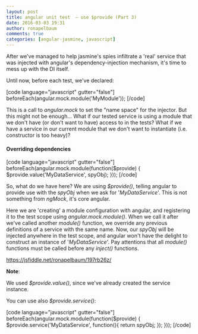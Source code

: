 ```yaml
---
layout: post
title: angular unit test  – use $provide (Part 3)
date: 2016-03-03 19:31
author: ronapelbaum
comments: true
categories: [angular-jasmine, javascript]
---
```

After we've managed to help jasmine's spies infiltrate a 'real' service that was injected with angular's dependency-injection mechanism, it's time to mess up with the DI itself.

Until now, before each test, we've declared:

[code language="javascript" gutter="false"]
beforeEach(angular.mock.module('MyModule'));
[/code]

This is a call to <em>angular.mock</em> to set the "name space" for the injector.
But this might not be enough...
What if our tested service is using a module that we don't have (or don't want to have) access to in the tests?
What if we have a service in our current module that we don't want to instantiate (i.e. constructor is too heavy)?
<h4>Overriding dependencies</h4>
[code language="javascript" gutter="false"]
beforeEach(angular.mock.module(function($provide) {
    $provide.value('MyDataService', spyObj);
}));
[/code]

So, what do we have here?
We are using <em>$provide()</em>, telling angular to provide use with the <em>spyObj</em> when we ask for '<em>MyDataService</em>'.
This is not something from <em>ngMock</em>, it's core angular.

Here we are 'creating' a module configuration with angular, and registering it to the test scope using <em>angular.mock.module()</em>.
When we call it after we've called another <em>module()</em> function, we override any previous definitions of a service with the same name.
Now, our <em>spyObj</em> will be injected anywhere in the test scope, and angular won't have the delight to construct an instance of '<em>MyDataService</em>'.
Pay attentions that all <em>module()</em> functions must be called before any <em>inject()</em> functions.

https://jsfiddle.net/ronapelbaum/197rb26z/

<strong>Note</strong>:

We used <em>$provide.value()</em>, since we've already created the service instance.

You can use also <em>$provide.service()</em>:

[code language="javascript" gutter="false"]
beforeEach(angular.mock.module(function($provide) {
    $provide.service('MyDataService', function(){
        return spyObj;
    });
}));
[/code]
